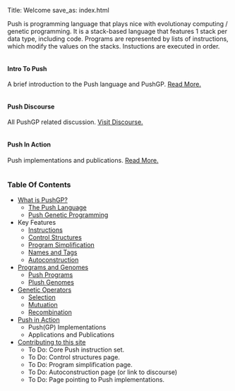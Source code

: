 Title: Welcome
save_as: index.html

Push is programming language that plays nice with evolutionay computing / genetic programming. It is a stack-based language that features 1 stack per data type, including code. Programs are represented by lists of instructions, which modify the values on the stacks. Instuctions are executed in order.

<div class="row">
    <div class="large-4 columns">
        <div class="push-redux-card">
            <div class="push-redux-card-title">
                <h4>Intro To Push</h4>
            </div>
            <div class="push-redux-card-body">
                <p >A brief introduction to the Push language and PushGP. <a href="pages/intro_to_push/">Read More.</a></p>
            </div>
        </div>
    </div>
    <div class="large-4 columns">
        <div class="push-redux-card">
            <div class="push-redux-card-title">
                <h4>Push Discourse</h3>
            </div>
            <div class="push-redux-card-body">
                <p>All PushGP related discussion. <a href="https://push-language.hampshire.edu/">Visit Discourse.</a></p>
            </div>
        </div>
    </div>
    <div class="large-4 columns">
        <div class="push-redux-card">
            <div class="push-redux-card-title">
                <h4>Push In Action</h4>
            </div>
            <div class="push-redux-card-body">
                <p>Push implementations and publications. <a href="http://faculty.hampshire.edu/lspector/push.html">Read More.</a></p>
            </div>
        </div>
    </div>
</div>

### Table Of Contents

* [What is PushGP?](pages/intro_to_push/index.html)
    - [The Push Language](pages/intro_to_push/index.html#push_lang)
    - [Push Genetic Programming](pages/intro_to_push/index.html#push_gp)
* Key Features
    - [Instructions](pages/instructions/index.html)
    - [Control Structures](pages/control_structures/index.html)
    - [Program Simplification](pages/simplification/index.html)
    - [Names and Tags](pages/names_and_tags/index.html)
    - [Autoconstruction](https://push-language.hampshire.edu/t/autoconstructive-evolution/795)
* [Programs and Genomes](pages/programs_and_genomes/index.html)
    - [Push Programs](pages/programs_and_genomes/index.html#push_programs)
    - [Plush Genomes](pages/programs_and_genomes/index.html#plush_genomes)
* [Genetic Operators](pages/genetic_operators/index.html)
    - [Selection](pages/genetic_operators/index.html#selection)
    - [Mutuation](pages/genetic_operators/index.html#mutation)
    - [Recombination](pages/genetic_operators/index.html#recombination)
* [Push in Action](http://faculty.hampshire.edu/lspector/push.html)
    - Push(GP) Implementations
    - Applications and Publications
* [Contributing to this site](pages/contributing/index.html)
    - To Do: Core Push instruction set.
    - To Do: Control structures page.
    - To Do: Program simplification page.
    - To Do: Autoconstruction page (or link to discourse)
    - To Do: Page pointing to Push implementations.
